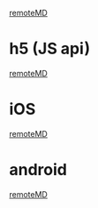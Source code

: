 [remoteMD](https://raw.githubusercontent.com/zk4/x-engine-module-engine/master/README.md)

# h5 (JS api)

[remoteMD](https://raw.githubusercontent.com/zk4/x-engine-module-engine/master/h5/README.md)

# iOS

[remoteMD](https://raw.githubusercontent.com/zk4/x-engine-module-engine/master/iOS/README.md)

# android

[remoteMD](https://raw.githubusercontent.com/zk4/x-engine-module-engine/master/android/README.md)

